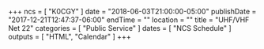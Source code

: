 +++
ncs = [ "K0CGY" ]
date = "2018-06-03T21:00:00-05:00"
publishDate = "2017-12-21T12:47:37-06:00"
endTime = ""
location = ""
title = "UHF/VHF Net 22"
categories = [ "Public Service" ]
dates = [ "NCS Schedule" ]
outputs = [ "HTML", "Calendar" ]
+++
